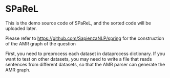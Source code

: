 # SPaReL
This is the demo source code of SPaReL, and the sorted code will be uploaded later.

Please refer to https://github.com/SapienzaNLP/spring for the construction of the AMR graph of the question

First, you need to preprocess each dataset in dataprocess dictionary. If you want to test on other datasets, you may need to write a file that reads sentences from different datasets, so that the AMR parser can generate the AMR graph.
